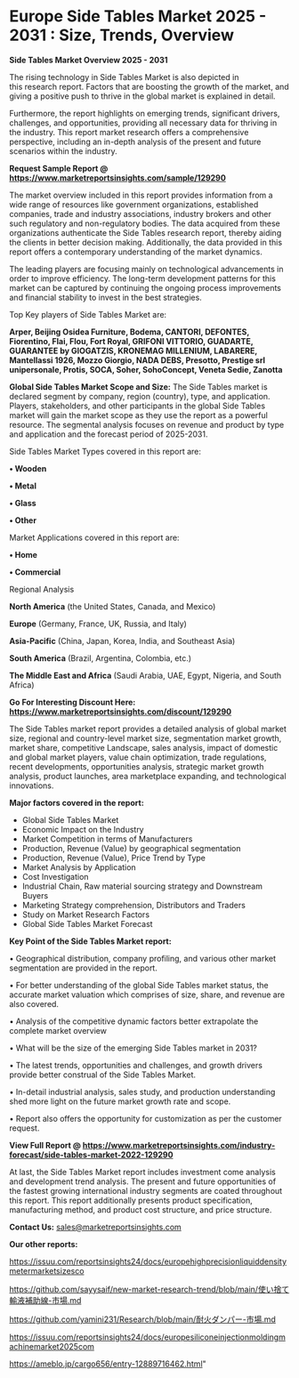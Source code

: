 # Europe Side Tables Market 2025 - 2031 : Size, Trends, Overview

<Strong> Side Tables Market Overview 2025 - 2031</strong>

The rising technology in Side Tables Market is also depicted in this research report. Factors that are boosting the growth of the market, and giving a positive push to thrive in the global market is explained in detail.

Furthermore, the report highlights on emerging trends, significant drivers, challenges, and opportunities, providing all necessary data for thriving in the industry. This report market research offers a comprehensive perspective, including an in-depth analysis of the present and future scenarios within the industry.

<strong>Request Sample Report @ <a href=https://www.marketreportsinsights.com/sample/129290>https://www.marketreportsinsights.com/sample/129290</a></strong>

The market overview included in this report provides information from a wide range of resources like government organizations, established companies, trade and industry associations, industry brokers and other such regulatory and non-regulatory bodies. The data acquired from these organizations authenticate the Side Tables research report, thereby aiding the clients in better decision making. Additionally, the data provided in this report offers a contemporary understanding of the market dynamics.

The leading players are focusing mainly on technological advancements in order to improve efficiency. The long-term development patterns for this market can be captured by continuing the ongoing process improvements and financial stability to invest in the best strategies.

Top Key players of Side Tables Market are:

<strong>Arper, Beijing Osidea Furniture, Bodema, CANTORI, DEFONTES, Fiorentino, Flai, Flou, Fort Royal, GRIFONI VITTORIO, GUADARTE, GUARANTEE by GIOGATZIS, KRONEMAG MILLENIUM, LABARERE, Mantellassi 1926, Mozzo Giorgio, NADA DEBS, Presotto, Prestige srl unipersonale, Protis, SOCA, Soher, SohoConcept, Veneta Sedie, Zanotta</strong>

<strong><b>Global Side Tables Market Scope and Size:</b></strong>
The Side Tables market is declared segment by company, region (country), type, and application. Players, stakeholders, and other participants in the global Side Tables market will gain the market scope as they use the report as a powerful resource. The segmental analysis focuses on revenue and product by type and application and the forecast period of 2025-2031.

Side Tables Market Types covered in this report are:

<strong>• Wooden

• Metal

• Glass

• Other</strong>

Market Applications covered in this report are:

<strong>• Home

• Commercial</strong> 

Regional Analysis

<strong>North America</strong> (the United States, Canada, and Mexico)

<strong>Europe</strong> (Germany, France, UK, Russia, and Italy)

<strong>Asia-Pacific</strong> (China, Japan, Korea, India, and Southeast Asia)

<strong>South America</strong> (Brazil, Argentina, Colombia, etc.)

<strong>The Middle East and Africa</strong> (Saudi Arabia, UAE, Egypt, Nigeria, and South Africa)

<strong>Go For Interesting Discount Here: <a href=https://www.marketreportsinsights.com/discount/129290>https://www.marketreportsinsights.com/discount/129290</a></strong>

The Side Tables market report provides a detailed analysis of global market size, regional and country-level market size, segmentation market growth, market share, competitive Landscape, sales analysis, impact of domestic and global market players, value chain optimization, trade regulations, recent developments, opportunities analysis, strategic market growth analysis, product launches, area marketplace expanding, and technological innovations.

<strong><b>Major factors covered in the report:</b></strong>
<ul>
  <li>Global Side Tables Market </li>
  <li>Economic Impact on the Industry</li>
  <li>Market Competition in terms of Manufacturers</li>
  <li>Production, Revenue (Value) by geographical segmentation</li>
  <li>Production, Revenue (Value), Price Trend by Type</li>
  <li>Market Analysis by Application</li>
  <li>Cost Investigation</li>
  <li>Industrial Chain, Raw material sourcing strategy and Downstream Buyers</li>
  <li>Marketing Strategy comprehension, Distributors and Traders</li>
  <li>Study on Market Research Factors</li>
  <li>Global Side Tables Market Forecast</li>
</ul>

<strong><b>Key Point of the Side Tables Market report:</b></strong>

• Geographical distribution, company profiling, and various other market segmentation are provided in the report.

• For better understanding of the global Side Tables market status, the accurate market valuation which comprises of size, share, and revenue are also covered.

• Analysis of the competitive dynamic factors better extrapolate the complete market overview

• What will be the size of the emerging Side Tables market in 2031?

• The latest trends, opportunities and challenges, and growth drivers provide better construal of the Side Tables Market.

• In-detail industrial analysis, sales study, and production understanding shed more light on the future market growth rate and scope.

• Report also offers the opportunity for customization as per the customer request.

<strong><b>View Full Report @ <a href=https://www.marketreportsinsights.com/industry-forecast/side-tables-market-2022-129290>https://www.marketreportsinsights.com/industry-forecast/side-tables-market-2022-129290</a></b></strong>


At last, the Side Tables Market report includes investment come analysis and development trend analysis. The present and future opportunities of the fastest growing international industry segments are coated throughout this report. This report additionally presents product specification, manufacturing method, and product cost structure, and price structure.

<strong>Contact Us:</strong>
sales@marketreportsinsights.com

<strong>Our other reports:</strong>

<a href=https://issuu.com/reportsinsights24/docs/europehighprecisionliquiddensitymetermarketsizesco>https://issuu.com/reportsinsights24/docs/europehighprecisionliquiddensitymetermarketsizesco</a>

<a href=https://github.com/sayysaif/new-market-research-trend/blob/main/使い捨て輸液補助線-市場.md>https://github.com/sayysaif/new-market-research-trend/blob/main/使い捨て輸液補助線-市場.md</a>

<a href=https://github.com/yamini231/Research/blob/main/耐火ダンパー-市場.md>https://github.com/yamini231/Research/blob/main/耐火ダンパー-市場.md</a>

<a href=https://issuu.com/reportsinsights24/docs/europesiliconeinjectionmoldingmachinemarket2025com>https://issuu.com/reportsinsights24/docs/europesiliconeinjectionmoldingmachinemarket2025com</a>

<a href=https://ameblo.jp/cargo656/entry-12889716462.html>https://ameblo.jp/cargo656/entry-12889716462.html</a>"
